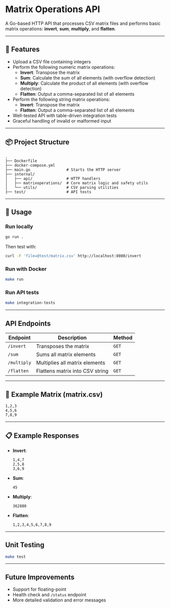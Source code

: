 # Matrix Operations API

A Go-based HTTP API that processes CSV matrix files and performs basic matrix operations: **invert**, **sum**, **multiply**, and **flatten**.

---

## 🚀 Features

- Upload a CSV file containing integers
- Perform the following numeric matrix operations:
   - **Invert**: Transpose the matrix
   - **Sum**: Calculate the sum of all elements (with overflow detection)
   - **Multiply**: Calculate the product of all elements (with overflow detection)
   - **Flatten**: Output a comma-separated list of all elements
- Perform the following string matrix operations:
  - **Invert**: Transpose the matrix
  - **Flatten**: Output a comma-separated list of all elements
- Well-tested API with table-driven integration tests
- Graceful handling of invalid or malformed input

---

## 📦 Project Structure

```
.
├── Dockerfile
├── docker-compose.yml
├── main.go                # Starts the HTTP server
├── internal/
│   ├── api/               # HTTP handlers
│   ├── matrixoperations/  # Core matrix logic and safety utils
│   └── utils/             # CSV parsing utilities
├── test/                  # API tests
```

---

## 🔧 Usage

### Run locally

```bash
go run .
```

Then test with:

```bash
curl -F 'file=@test/matrix.csv' http://localhost:8080/invert
```

### Run with Docker

```bash
make run
```

### Run API tests

```bash
make integration-tests
```

---

## API Endpoints

| Endpoint     | Description                       | Method |
|--------------|-----------------------------------|--------|
| `/invert`    | Transposes the matrix             | `GET`  |
| `/sum`       | Sums all matrix elements          | `GET`  |
| `/multiply`  | Multiplies all matrix elements    | `GET`  |
| `/flatten`   | Flattens matrix into CSV string   | `GET`  |

---

## 📁 Example Matrix (matrix.csv)

```csv
1,2,3
4,5,6
7,8,9
```

---

## 📋 Example Responses

- **Invert**:
  ```
  1,4,7
  2,5,8
  3,6,9
  ```

- **Sum**:
  ```
  45
  ```

- **Multiply**:
  ```
  362880
  ```

- **Flatten**:
  ```
  1,2,3,4,5,6,7,8,9
  ```

---

## Unit Testing

```bash
make test
```

---

## Future Improvements

- Support for floating-point
- Health check and `/status` endpoint
- More detailed validation and error messages
